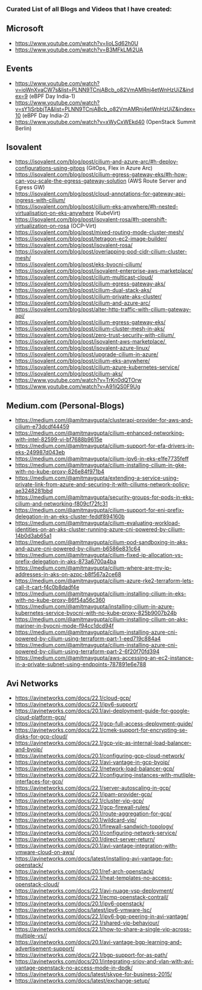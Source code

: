 ### Curated List of all Blogs and Videos that I have created:

## Microsoft
* https://www.youtube.com/watch?v=IioLSd62h0U
* https://www.youtube.com/watch?v=B3MFkLMi2UA

## Events
* https://www.youtube.com/watch?v=ioWnXvaCW7s&list=PLNN9TCnjABcb_o82VmAMRnj4etWnHzUiZ&index=9 (eBPF Day India-1)
* https://www.youtube.com/watch?v=sY1jSrbbjTA&list=PLNN9TCnjABcb_o82VmAMRnj4etWnHzUiZ&index=10 (eBPF Day India-2)
* https://www.youtube.com/watch?v=xWyCxWEkd40 (OpenStack Summit Berlin)

## Isovalent
* https://isovalent.com/blog/post/cilium-and-azure-arc/#h-deploy-configurations-using-gitops (GitOps, Flex in Azure Arc)
* https://isovalent.com/blog/post/cilium-egress-gateway-eks/#h-how-can-you-scale-the-egress-gateway-solution (AWS Route Server and Egress GW)
* https://isovalent.com/blog/post/cloud-annotations-for-gateway-api-ingress-with-cilium/
* https://isovalent.com/blog/post/cilium-eks-anywhere/#h-nested-virtualisation-on-eks-anywhere (KubeVirt)
* https://isovalent.com/blog/post/isovalent-rosa/#h-openshift-virtualization-on-rosa (OCP-Virt)
* https://isovalent.com/blog/post/mixed-routing-mode-cluster-mesh/
* https://isovalent.com/blog/post/tetragon-ec2-image-builder/
* https://isovalent.com/blog/post/isovalent-rosa/
* https://isovalent.com/blog/post/overlapping-pod-cidr-cilium-cluster-mesh/
* https://isovalent.com/blog/post/eks-byocni-cilium/
* https://isovalent.com/blog/post/isovalent-enterprise-aws-marketplace/
* https://isovalent.com/blog/post/cilium-multicast-cloud/
* https://isovalent.com/blog/post/cilium-egress-gateway-aks/
* https://isovalent.com/blog/post/cilium-dual-stack-aks/
* https://isovalent.com/blog/post/cilium-private-aks-cluster/
* https://isovalent.com/blog/post/cilium-and-azure-arc/
* https://isovalent.com/blog/post/alter-http-traffic-with-cilium-gateway-api/
* https://isovalent.com/blog/post/cilium-egress-gateway-eks/
* https://isovalent.com/blog/post/cilium-cluster-mesh-in-aks/
* https://isovalent.com/blog/post/zero-trust-security-with-cilium/ 
* https://isovalent.com/blog/post/isovalent-aws-marketplace/ 
* https://isovalent.com/blog/post/isovalent-azure-linux/
* https://isovalent.com/blog/post/upgrade-cilium-in-azure/
* https://isovalent.com/blog/post/cilium-eks-anywhere/
* https://isovalent.com/blog/post/cilium-azure-kubernetes-service/
* https://isovalent.com/blog/post/cilium-aks/
* https://www.youtube.com/watch?v=TrKn0dQTOrw
* https://www.youtube.com/watch?v=A91iQS0F9Ug

## Medium.com (Personal-Blogs)
* https://medium.com/@amitmavgupta/clusterapi-provider-for-aws-and-cilium-e73dcdf44459
* https://medium.com/@amitmavgupta/cilium-enhanced-networking-with-intel-82599-vi-bf7688b9615e
* https://medium.com/@amitmavgupta/cilium-support-for-efa-drivers-in-eks-249987d043eb
* https://medium.com/@amitmavgupta/cilium-ipv6-in-eks-e1fe7735feff
* https://medium.com/@amitmavgupta/cilium-installing-cilium-in-gke-with-no-kube-proxy-826e84f971b4
* https://medium.com/@amitmavgupta/extending-a-service-using-private-link-from-azure-and-securing-it-with-ciliums-network-policy-ae3248281bbd
* https://medium.com/@amitmavgupta/security-groups-for-pods-in-eks-cilium-and-networking-f809cf72fc31
* https://medium.com/@amitmavgupta/cilium-support-for-eni-prefix-delegation-in-an-eks-cluster-feddf894160b
* https://medium.com/@amitmavgupta/cilium-evaluating-workload-identities-on-an-aks-cluster-running-azure-cni-powered-by-cilium-14b0d3ab65a1
* https://medium.com/@amitmavgupta/cilium-pod-sandboxing-in-aks-and-azure-cni-powered-by-cilium-b6586e831c64
* https://medium.com/@amitmavgupta/cilium-fixed-ip-allocation-vs-prefix-delegation-in-aks-873a6700a4ba
* https://medium.com/@amitmavgupta/cilium-where-are-my-ip-addresses-in-aks-on-azpc-b8f567a2ce68
* https://medium.com/@amitmavgupta/cilium-azure-rke2-terraform-lets-call-it-cart-f4c0b8dadf4e
* https://medium.com/@amitmavgupta/cilium-installing-cilium-in-eks-with-no-kube-proxy-86f54a56c360
* https://medium.com/@amitmavgupta/installing-cilium-in-azure-kubernetes-service-byocni-with-no-kube-proxy-825b9007b24b
* https://medium.com/@amitmavgupta/cilium-installing-cilium-on-aks-mariner-in-byocni-mode-f94cc1dcd94f
* https://medium.com/@amitmavgupta/cilium-installing-azure-cni-powered-by-cilium-using-terraform-part-1-eed719c884a4
* https://medium.com/@amitmavgupta/cilium-installing-azure-cni-powered-by-cilium-using-terraform-part-2-6f20f70fd394
* https://medium.com/@amitmavgupta/aws-accessing-an-ec2-instance-in-a-private-subnet-using-endpoints-787891e6e788

## Avi Networks
* https://avinetworks.com/docs/22.1/cloud-gcp/
* https://avinetworks.com/docs/22.1/ipv6-support/
* https://avinetworks.com/docs/20.1/avi-deployment-guide-for-google-cloud-platform-gcp/
* https://avinetworks.com/docs/22.1/gcp-full-access-deployment-guide/
* https://avinetworks.com/docs/22.1/cmek-support-for-encrypting-se-disks-for-gcp-cloud/
* https://avinetworks.com/docs/22.1/gcp-vip-as-internal-load-balancer-and-byoip/
* https://avinetworks.com/docs/20.1/configuring-gcp-cloud-network/
* https://avinetworks.com/docs/22.1/avi-vantage-in-gcp-byoip/
* https://avinetworks.com/docs/22.1/network-load-balancer-gcp/
* https://avinetworks.com/docs/22.1/configuring-instances-with-mutliple-interfaces-for-gcp/
* https://avinetworks.com/docs/22.1/server-autoscaling-in-gcp/
* https://avinetworks.com/docs/22.1/ipam-provider-gcp/
* https://avinetworks.com/docs/22.1/cluster-vip-gcp/
* https://avinetworks.com/docs/22.1/gcp-firewall-rules/
* https://avinetworks.com/docs/20.1/route-aggregation-for-gcp/
* https://avinetworks.com/docs/20.1/wildcard-vip/
* https://avinetworks.com/docs/20.1/firewall-sandwich-topology/
* https://avinetworks.com/docs/20.1/configuring-network-service/
* https://avinetworks.com/docs/20.1/direct-server-return/
* https://avinetworks.com/docs/20.1/avi-vantage-integration-with-vmware-cloud-on-aws/
* https://avinetworks.com/docs/latest/installing-avi-vantage-for-openstack/
* https://avinetworks.com/docs/20.1/ref-arch-openstack/
* https://avinetworks.com/docs/22.1/heat-templates-no-access-openstack-cloud/
* https://avinetworks.com/docs/22.1/avi-nuage-vsp-deployment/
* https://avinetworks.com/docs/22.1/ecmp-openstack-contrail/
* https://avinetworks.com/docs/20.1/ipv6-openstack/
* https://avinetworks.com/docs/latest/ipv6-vmware-lsc/
* https://avinetworks.com/docs/22.1/ipv6-bgp-peering-in-avi-vantage/
* https://avinetworks.com/docs/22.1/shared-vip-behaviour/
* https://avinetworks.com/docs/22.1/how-to-share-a-single-vip-across-multiple-vs//
* https://avinetworks.com/docs/20.1/avi-vantage-bgp-learning-and-advertisement-support/
* https://avinetworks.com/docs/22.1/bgp-support-for-as-path/
* https://avinetworks.com/docs/20.1/integrating-sriov-and-vlan-with-avi-vantage-openstack-no-access-mode-in-dpdk/
* https://avinetworks.com/docs/latest/skype-for-business-2015/
* https://avinetworks.com/docs/latest/exchange-setup/
